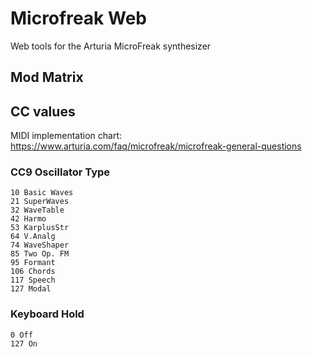 # Microfreak Web

Web tools for the Arturia MicroFreak synthesizer

## Mod Matrix






## CC values

MIDI implementation chart: https://www.arturia.com/faq/microfreak/microfreak-general-questions

### CC9 Oscillator Type
    
    10 Basic Waves
    21 SuperWaves
    32 WaveTable
    42 Harmo
    53 KarplusStr 
    64 V.Analg
    74 WaveShaper
    85 Two Op. FM
    95 Formant
    106 Chords
    117 Speech
    127 Modal

### Keyboard Hold

    0 Off
    127 On